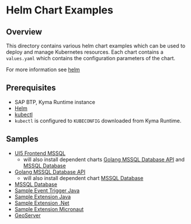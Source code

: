 # Helm Chart Examples

## Overview

This directory contains various helm chart examples which can be used to deploy and manage Kubernetes resources.  Each chart contains a `values.yaml` which contains the configuration parameters of the chart.

For more information see [helm](https://helm.sh/)

## Prerequisites

- SAP BTP, Kyma Runtime instance
- [Helm](https://helm.sh/)
- [kubectl](https://kubernetes.io/docs/tasks/tools/install-kubectl/)
- `kubectl` is configured to `KUBECONFIG` downloaded from Kyma Runtime.

## Samples

- [UI5 Frontend MSSQL](./frontend-ui5-mssql/README.md)
  - will also install dependent charts [Golang MSSQL Database API](./api-mssql-go/README.md) and [MSSQL Database](./database-mssql/README.md)
- [Golang MSSQL Database API](./api-mssql-go/README.md)
  - will also install dependent chart [MSSQL Database](./database-mssql/README.md)
- [MSSQL Database](./database-mssql/README.md)
- [Sample Event Trigger Java](./sample-event-trigger-java/README.md)
- [Sample Extension Java](./sample-extension-java/README.md)
- [Sample Extension .Net](./sample-extension-dotnet/README.md)
- [Sample Extension Micronaut](./sample-extension-micronaut/README.md)
- [GeoServer](./geoserver/README.md)
